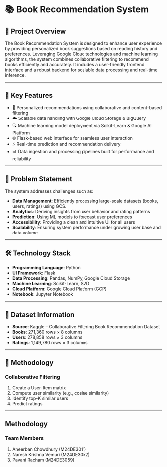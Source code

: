 # 📚 Book Recommendation System

## 📌 Project Overview
The Book Recommendation System is designed to enhance user experience by providing personalized book suggestions based on reading history and preferences. Leveraging Google Cloud technologies and machine learning algorithms, the system combines collaborative filtering to recommend books efficiently and accurately. It includes a user-friendly frontend interface and a robust backend for scalable data processing and real-time inference.

---

## 🚀 Key Features

- 📖 Personalized recommendations using collaborative and content-based filtering  
- ☁️ Scalable data handling with Google Cloud Storage & BigQuery  
- 🔍 Machine learning model deployment via Scikit-Learn & Google AI Platform  
- 🌐 Flask-based web interface for seamless user interaction  
- ⚡ Real-time prediction and recommendation delivery  
- 📊 Data ingestion and processing pipelines built for performance and reliability  

---

## 🧠 Problem Statement

The system addresses challenges such as:
- **Data Management**: Efficiently processing large-scale datasets (books, users, ratings) using GCS.  
- **Analytics**: Deriving insights from user behavior and rating patterns  
- **Prediction**: Using ML models to forecast user preferences  
- **Accessibility**: Providing a clean and intuitive UI for all users  
- **Scalability**: Ensuring system performance under growing user base and data volume  

---

## 🛠️ Technology Stack

- **Programming Language**: Python  
- **UI Framework**: Flask  
- **Data Processing**: Pandas, NumPy, Google Cloud Storage  
- **Machine Learning**: Scikit-Learn, SVD  
- **Cloud Platform**: Google Cloud Platform (GCP)  
- **Notebook**: Jupyter Notebook  

---

## 📁 Dataset Information

- **Source**: Kaggle – Collaborative Filtering Book Recommendation Dataset  
- **Books**: 271,360 rows × 8 columns  
- **Users**: 278,858 rows × 3 columns  
- **Ratings**: 1,149,780 rows × 3 columns  

---

## 🔄 Methodology

### Collaborative Filtering
1. Create a User-Item matrix  
2. Compute user similarity (e.g., cosine similarity)  
3. Identify top-K similar users  
4. Predict ratings

---

##  Methodology

### Team Members
1. Aneerban Chowdhury (M24DE3011)
2. Naresh Krishna Vemuri (M24DE3052)
3. Pavani Racham (M24DE3059)

